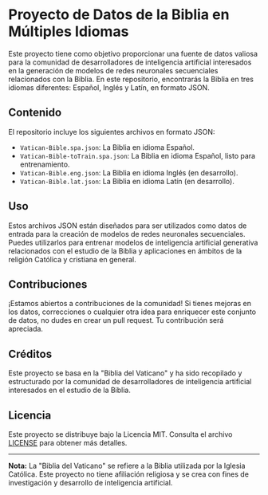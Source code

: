 # Proyecto de Datos de la Biblia en Múltiples Idiomas

Este proyecto tiene como objetivo proporcionar una fuente de datos valiosa para la comunidad de desarrolladores de inteligencia artificial interesados en la generación de modelos de redes neuronales secuenciales relacionados con la Biblia. En este repositorio, encontrarás la Biblia en tres idiomas diferentes: Español, Inglés y Latín, en formato JSON.

## Contenido

El repositorio incluye los siguientes archivos en formato JSON:

- `Vatican-Bible.spa.json`: La Biblia en idioma Español.
- `Vatican-Bible-toTrain.spa.json`: La Biblia en idioma Español, listo para entrenamiento.
- `Vatican-Bible.eng.json`: La Biblia en idioma Inglés (en desarrollo).
- `Vatican-Bible.lat.json`: La Biblia en idioma Latín (en desarrollo).

## Uso

Estos archivos JSON están diseñados para ser utilizados como datos de entrada para la creación de modelos de redes neuronales secuenciales. Puedes utilizarlos para entrenar modelos de inteligencia artificial generativa relacionados con el estudio de la Biblia y aplicaciones en ámbitos de la religión Católica y cristiana en general.

## Contribuciones

¡Estamos abiertos a contribuciones de la comunidad! Si tienes mejoras en los datos, correcciones o cualquier otra idea para enriquecer este conjunto de datos, no dudes en crear un pull request. Tu contribución será apreciada.

## Créditos

Este proyecto se basa en la "Biblia del Vaticano" y ha sido recopilado y estructurado por la comunidad de desarrolladores de inteligencia artificial interesados en el estudio de la Biblia.

## Licencia

Este proyecto se distribuye bajo la Licencia MIT. Consulta el archivo [LICENSE](LICENSE) para obtener más detalles.

---

**Nota:** La "Biblia del Vaticano" se refiere a la Biblia utilizada por la Iglesia Católica. Este proyecto no tiene afiliación religiosa y se crea con fines de investigación y desarrollo de inteligencia artificial.
